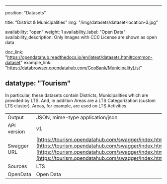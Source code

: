<!--
SPDX-FileCopyrightText: NOI Techpark <digital@noi.bz.it>

SPDX-License-Identifier: CC0-1.0
-->

---
position: "Datasets"

title: "District & Municipalities"
img: "/img/datasets/dataset-location-3.jpg"

availability: "open"
weight: 1
availability_label: "Open Data"
availability_description: Only Images with CC0 License are shown as open data

doc_link: "https://opendatahub.readthedocs.io/en/latest/datasets.html#common-dataset"
example_link: "https://databrowser.opendatahub.com/GeoBank/MunicipalityList"

datatype: "Tourism"
---

In particular, these datasets contain Districts, Municipalities which are provided by LTS. And, in addition Areas are a LTS Categorization (custom LTS cluster). Areas, for example, are used on LTS Activities.

|             |                                                                                                                                                               |
| :---------- | ------------------------------------------------------------------------------------------------------------------------------------------------------------- |
| Output      | JSON, mime-type application/json                                                                                                                              |
| API version | v1                                                                                                                                                            |
| Swagger URL | [https://tourism.opendatahub.com/swagger/index.html#/Common/get_v1_Municipality](https://tourism.opendatahub.com/swagger/index.html#/Common/get_v1_Municipality)<br>[https://tourism.opendatahub.com/swagger/index.html#/Common/get_v1_District](https://tourism.opendatahub.com/swagger/index.html#/Common/get_v1_District) |
| Sources     | LTS                                                                                                                                                           |
| OpenData    | Open Data                                                                                                                                                     |
